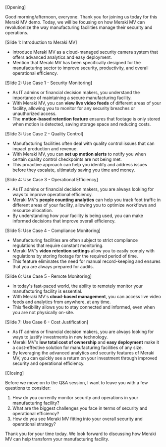 [Opening]

Good morning/afternoon, everyone. Thank you for joining us today for this Meraki MV demo. Today, we will be focusing on how Meraki MV can revolutionize the way manufacturing facilities manage their security and operations.

[Slide 1: Introduction to Meraki MV]
- Introduce Meraki MV as a cloud-managed security camera system that offers advanced analytics and easy deployment.
- Mention that Meraki MV has been specifically designed for the manufacturing sector to improve security, productivity, and overall operational efficiency.

[Slide 2: Use Case 1 - Security Monitoring]
- As IT admins or financial decision makers, you understand the importance of maintaining a secure manufacturing facility.
- With Meraki MV, you can **view live video feeds** of different areas of your facility, allowing you to monitor for any security breaches or unauthorized access.
- The **motion-based retention feature** ensures that footage is only stored when motion is detected, saving storage space and reducing costs.

[Slide 3: Use Case 2 - Quality Control]
- Manufacturing facilities often deal with quality control issues that can impact production and revenue.
- With Meraki MV, you can **set up motion alerts** to notify you when certain quality control checkpoints are not being met.
- This proactive approach can help you identify and address issues before they escalate, ultimately saving you time and money.

[Slide 4: Use Case 3 - Operational Efficiency]
- As IT admins or financial decision makers, you are always looking for ways to improve operational efficiency.
- Meraki MV's **people counting analytics** can help you track foot traffic in different areas of your facility, allowing you to optimize workflows and resource allocation.
- By understanding how your facility is being used, you can make informed decisions that improve overall efficiency.

[Slide 5: Use Case 4 - Compliance Monitoring]
- Manufacturing facilities are often subject to strict compliance regulations that require constant monitoring.
- Meraki MV's **video retention settings** allow you to easily comply with regulations by storing footage for the required period of time.
- This feature eliminates the need for manual record-keeping and ensures that you are always prepared for audits.

[Slide 6: Use Case 5 - Remote Monitoring]
- In today's fast-paced world, the ability to remotely monitor your manufacturing facility is essential.
- With Meraki MV's **cloud-based management**, you can access live video feeds and analytics from anywhere, at any time.
- This flexibility allows you to stay connected and informed, even when you are not physically on-site.

[Slide 7: Use Case 6 - Cost Justification]
- As IT admins or financial decision makers, you are always looking for ways to justify investments in new technology.
- Meraki MV's **low total cost of ownership** and **easy deployment** make it a cost-effective solution for manufacturing facilities of any size.
- By leveraging the advanced analytics and security features of Meraki MV, you can quickly see a return on your investment through improved security and operational efficiency.

[Closing]

Before we move on to the Q&A session, I want to leave you with a few questions to consider:
1. How do you currently monitor security and operations in your manufacturing facility?
2. What are the biggest challenges you face in terms of security and operational efficiency?
3. How do you see Meraki MV fitting into your overall security and operational strategy?

Thank you for your time today. We look forward to discussing how Meraki MV can help transform your manufacturing facility.